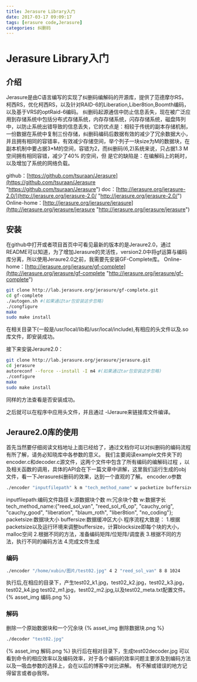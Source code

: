 ```yaml
---
title: Jerasure Library入门
date: 2017-03-17 09:09:17
tags: [erasure code,Jerasure]
categories: 纠删码
---
```

# Jerasure Library入门 #

## 介绍 ##
Jerasure是由C语言编写的实现了纠删码编解码的开源库，提供了范德摩尔RS，柯西RS，优化柯西RS，以及针对RAID-6的Liberation,Liber8tion,Boomth编码，以及基于VRS的optRaid-6编码。
纠删码起源通信中防止信息丢失，现在被广泛应用到存储系统中包括分布式存储系统，内存存储系统，闪存存储系统，磁盘阵列中，以防止系统出错导致的信息丢失，它的优点是：相较于传统的副本存储机制，一份数据在系统中复制三份存储，纠删码编码后数据有效的减少了冗余数据大小，并且拥有相同的容错率，有效减少存储空间，举个列子一块size为M的数据块，在副本机制中要占据3*M的空间，容错为2，而纠删码(6,2)系统来说，只占据1.3 M空间拥有相同容错，减少了40% 的空间，但 是它的缺陷是：在编解码上的耗时，以及增加了系统的网络负载。

github：[https://github.com/tsuraan/Jerasure](https://github.com/tsuraan/Jerasure "https://github.com/tsuraan/Jerasure")
doc：[http://jerasure.org/jerasure-2.0/](http://jerasure.org/jerasure-2.0/ "http://jerasure.org/jerasure-2.0/")
Online-home：[http://jerasure.org/jerasure/jerasure](http://jerasure.org/jerasure/jerasure "http://jerasure.org/jerasure/jerasure")
<!-- more -->

## 安装 ##
在github中打开或者项目首页中可看见最新的版本的是Jeraure2.0，通过README可以知道，为了增加Jerasure的灵活性，version2.0中将gf运算与编码库分离，所以使用Jeraure2.0之前，我需要先安装GF-Complete库。
Online-home：[http://jerasure.org/jerasure/gf-complete](http://jerasure.org/jerasure/gf-complete "http://jerasure.org/jerasure/gf-complete")

``` bash
git clone http://lab.jerasure.org/jerasure/gf-complete.git
cd gf-complete
./autogen.sh #(如果通过tar包安装这步忽略)
./congfigure
make
sudo make install
```
在相关目录下(一般是/usr/local/lib和/usr/local/include),有相应的头文件以及.so库文件，即安装成功。

接下来安装Jeraure2.0：
``` bash
git clone http://lab.jerasure.org/jerasure/jerasure.git
cd jerasure
autoreconf --force --install -I m4 #(如果通过tar包安装这步忽略)
./configure
make
sudo make install
```
同样的方法查看是否安装成功。

之后就可以在程序中应用头文件，并且通过 -lJeraure来链接库文件编译。
## Jeraure2.0库的使用 ##
首先当然要仔细阅读文档地址上面已经给了，通过文档你可以对纠删码的编码流程有所了解，请务必知晓库中各参数的意义。
我们主要阅读example文件夹下的encoder.c和decoder.c源文件，这两个文件中包含了所有编码的编解码过程 ，以及相关函数的调用，具体的API会在下一篇文章中讲解，这里我们运行生成的obj文件，看一下Jerasure纠删码的效果，达到一个直观的了解。
encoder.o参数
``` bash
./encoder "inputfilepath" k m "tech_method_name" w packetize buffersize
```
inputfilepath:编码文件路径
k:源数据块个数
m:冗余块个数
w:数据字长
tech_method_name:{"reed_sol_van", "reed_sol_r6_op", "cauchy_orig", "cauchy_good", "liberation", "blaum_roth", "liber8tion", "no_coding"};
packetsize:数据块大小
buffersize:数据缓冲区大小
程序流程大致是：
1.根据packetsize以及运行环境来调整buffersize，计算blocksize即每个块的大小，malloc空间
2.根据不同的方法，准备编码矩阵/位矩阵/调度表
3.根据不同的方法，执行不同的编码方法
4.完成文件生成
### 编码 ###
``` bash
./encoder "/home/xubin/图片/test02.jpg" 4 2 "reed_sol_van" 8 8 1024
```
执行后,在相应的目录下，产生test02_k1.jpg，test02_k2.jpg，test02_k3.jpg，test02_k4.jpg
test02_m1.jpg，test02_m2.jpg,以及test02_meta.txt配置文件。
{% asset_img 编码.png %}
### 解码 ###
删除一个原始数据块和一个冗余块
{% asset_img 删除数据块.png %}
``` bash
./decoder "test02.jpg"
```
{% asset_img 解码.png %}
执行后在相对目录下，生成test02decoder.jpg
可以看到命令的相应效率以及编码效率，对于各个编码的效率问题主要涉及到编码方法以及一吸血参数的选择上，会在以后的博客中对比讲解。
有不解或错误的地方记得留言或者@我呀。